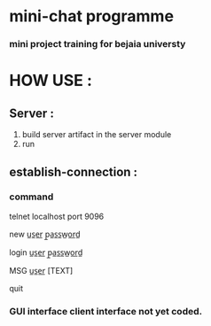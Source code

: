 
# mini-chat programme 

### mini project training for bejaia universty


# HOW USE :

## Server :  
 1) build server artifact in the server module
 2) run
 
 ## establish-connection :
 
 ### command 
 
 telnet  localhost port 9096
 
 new u̲s̲e̲r̲  p̲a̲s̲s̲w̲o̲r̲d̲
 
 login u̲s̲e̲r̲  p̲a̲s̲s̲w̲o̲r̲d̲
    
 MSG u̲s̲e̲r̲   [TEXT]
    
 quit
   

### GUI interface client interface not yet coded.
